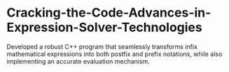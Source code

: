# Cracking-the-Code-Advances-in-Expression-Solver-Technologies
Developed a robust C++ program that seamlessly transforms infix mathematical expressions into both postfix and prefix notations, while also implementing an accurate evaluation mechanism.
